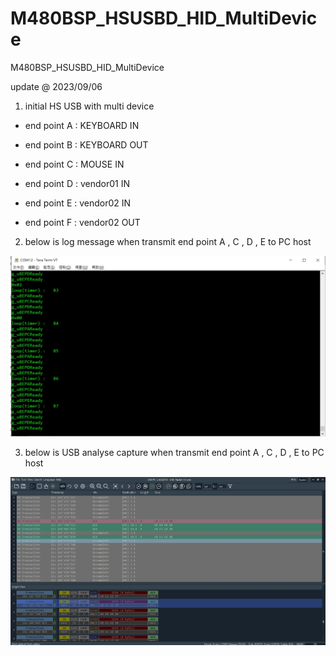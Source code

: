 # M480BSP_HSUSBD_HID_MultiDevice
 M480BSP_HSUSBD_HID_MultiDevice


update @ 2023/09/06

1. initial HS USB with multi device 

- end point A : KEYBOARD IN

- end point B : KEYBOARD OUT

- end point C : MOUSE IN

- end point D : vendor01 IN

- end point E : vendor02 IN

- end point F : vendor02 OUT

2. below is log message when transmit end point A , C , D , E to PC host

![image](https://github.com/released/M480BSP_HSUSBD_HID_MultiDevice/blob/main/log.jpg)	

3. below is USB analyse capture when transmit end point A , C , D , E to PC host

![image](https://github.com/released/M480BSP_HSUSBD_HID_MultiDevice/blob/main/USB_capture.jpg)


